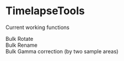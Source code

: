 # TimelapseTools
Current working functions

Bulk Rotate<br />
Bulk Rename<br />
Bulk Gamma correction (by two sample areas)<br />
